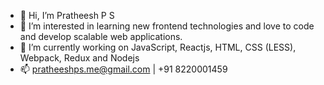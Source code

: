 - 👋 Hi, I’m Pratheesh P S
- 👀 I’m interested in learning new frontend technologies and love to code and develop scalable web applications.
- 🌱 I’m currently working on JavaScript, Reactjs, HTML, CSS (LESS), Webpack, Redux and Nodejs
- 📫 pratheeshps.me@gmail.com | +91 8220001459

<!---
pratheeshps/pratheeshps is a ✨ special ✨ repository because its `README.md` (this file) appears on your GitHub profile.
You can click the Preview link to take a look at your changes.
--->
